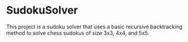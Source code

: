 # SudokuSolver
This project is a sudoku solver that uses a basic recursive backtracking method to solve chess sudokus of size 3x3, 4x4, and 5x5. 
